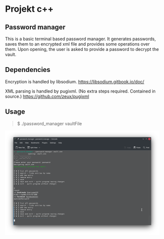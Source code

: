 # Projekt c++
## Password manager
This is a basic terminal based password manager. It generates passwords, saves them to an encrypted xml file and provides some operations over them.
Upon opening, the user is asked to provide a password to decrypt the vault.

## Dependencies 
Encryption is handled by libsodium.
https://libsodium.gitbook.io/doc/  

XML parsing is handled by pugixml. (No extra steps required. Contained in source.)
https://github.com/zeux/pugixml

## Usage
> $ ./password_manager vaultFile

![screenshot](screenshot.png)

